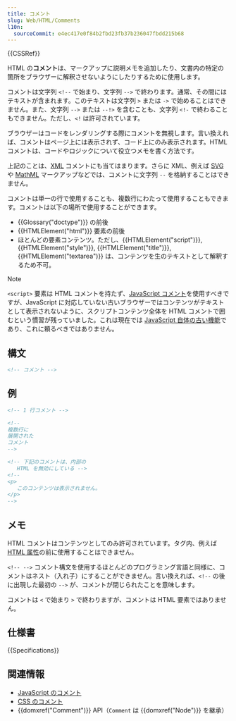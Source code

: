 ```yaml
---
title: コメント
slug: Web/HTML/Comments
l10n:
  sourceCommit: e4ec417e0f84b2fbd23fb37b236047fbdd215b68
---
```


{{CSSRef}}

HTML の**コメント**は、マークアップに説明メモを追加したり、文書内の特定の箇所をブラウザーに解釈させないようにしたりするために使用します。

コメントは文字列 `<!--` で始まり、文字列 `-->` で終わります。通常、その間にはテキストが含まれます。このテキストは文字列 `>` または `->` で始めることはできません。また、文字列 `-->` または `--!>` を含むことも、文字列 `<!-` で終わることもできません。ただし、`<!` は許可されています。

ブラウザーはコードをレンダリングする際にコメントを無視します。言い換えれば、コメントはページ上には表示されず、コード上にのみ表示されます。HTML コメントは、コードやロジックについて役立つメモを書く方法です。

上記のことは、[XML](/ja/docs/Web/XML) コメントにも当てはまります。さらに XML、例えば [SVG](/ja/docs/Web/SVG) や [MathML](/ja/docs/Web/MathML) マークアップなどでは、コメントに文字列 `--` を格納することはできません。

コメントは単一の行で使用することも、複数行にわたって使用することもできます。コメントは以下の場所で使用することができます。

- {{Glossary("doctype")}} の前後
- {{HTMLElement("html")}} 要素の前後
- ほとんどの要素コンテンツ。ただし、{{HTMLElement("script")}}, {{HTMLElement("style")}}, {{HTMLElement("title")}}, {{HTMLElement("textarea")}} は、コンテンツを生のテキストとして解釈するため不可。

> [!NOTE]
> `<script>` 要素は HTML コメントを持たず、[JavaScript コメント](/ja/docs/Web/JavaScript/Reference/Lexical_grammar#コメント)を使用すべきですが、JavaScript に対応していない古いブラウザーではコンテンツがテキストとして表示されないように、スクリプトコンテンツ全体を HTML コメントで囲むという慣習が残っていました。これは現在では [JavaScript 自体の古い機能](/ja/docs/Web/JavaScript/Reference/Deprecated_and_obsolete_features#html_コメント)であり、これに頼るべきではありません。

## 構文

```html
<!-- コメント -->
```

## 例

```html
<!-- 1 行コメント -->

<!--
複数行に
展開された
コメント
-->

<!-- 下記のコメントは、内部の
   HTML を無効にしている -->
<!--
<p>
   このコンテンツは表示されません。
</p>
-->
```

## メモ

HTML コメントはコンテンツとしてのみ許可されています。タグ内、例えば [HTML 属性](/ja/docs/Glossary/Attribute)の前に使用することはできません。

`<!-- -->` コメント構文を使用するほとんどのプログラミング言語と同様に、コメントはネスト（入れ子）にすることができません。言い換えれば、`<!--` の後に出現した最初の `-->` が、コメントが閉じられたことを意味します。

コメントは `<` で始まり `>` で終わりますが、コメントは HTML 要素ではありません。

## 仕様書

{{Specifications}}

## 関連情報

- [JavaScript のコメント](/ja/docs/Web/JavaScript/Reference/Lexical_grammar#コメント)
- [CSS のコメント](/ja/docs/Web/CSS/Comments)
- {{domxref("Comment")}} API（`Comment` は {{domxref("Node")}} を継承）
